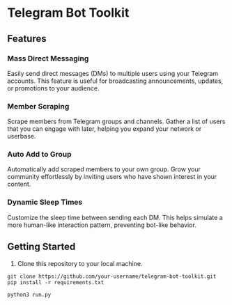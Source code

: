 # Telegram Bot Toolkit
## Features

### Mass Direct Messaging

Easily send direct messages (DMs) to multiple users using your Telegram accounts. This feature is useful for broadcasting announcements, updates, or promotions to your audience.

### Member Scraping

Scrape members from Telegram groups and channels. Gather a list of users that you can engage with later, helping you expand your network or userbase.

### Auto Add to Group

Automatically add scraped members to your own group. Grow your community effortlessly by inviting users who have shown interest in your content.

### Dynamic Sleep Times

Customize the sleep time between sending each DM. This helps simulate a more human-like interaction pattern, preventing bot-like behavior.

## Getting Started

1. Clone this repository to your local machine.

```shell
git clone https://github.com/your-username/telegram-bot-toolkit.git
pip install -r requirements.txt
```
```shell
python3 run.py
```
